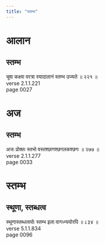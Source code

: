 ```yaml
---
title: "स्तम्भ"
---
```


# आलान
## स्तम्भ
चूषा कक्ष्या वरत्रा स्यादालानं स्तम्भ उज्यते ॥ २२१ ॥<br />verse 2.1.1.221<br />page 0027

# अज
## स्तम्भ
अजः प्रोक्तः स्तभो वस्तश्छागश्छगलकश्छगः ॥ २७७ ॥<br />verse 2.1.1.277<br />page 0033

# स्तम्भ
## स्थूणा, स्तब्धत्व
स्थूणास्तब्धत्वयोः स्तम्भ इला वागध्न्ययोरपि ॥ ८३४ ॥<br />verse 5.1.1.834<br />page 0096

